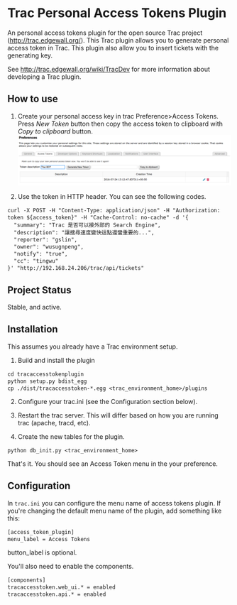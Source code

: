 Trac Personal Access Tokens Plugin
==================================

An personal access tokens plugin for the open source Trac project
(http://trac.edgewall.org/). This Trac plugin allows you to generate personal access token in Trac. 
This plugin also allow you to insert tickets with the generating key. 

See http://trac.edgewall.org/wiki/TracDev for more information about developing
a Trac plugin.


How to use
----------

1. Create your personal access key in trac Preference>Access Tokens. Press *New Token* button then copy the access token to clipboard with *Copy to clipboard* button.
![screenshot](https://raw.githubusercontent.com/wusung/TracAccessTokenPlugin/master/tracaccesstoken/htdocs/img/example.png "Screenshot")


2. Use the token in HTTP header. You can see the following codes.

```
curl -X POST -H "Content-Type: application/json" -H "Authorization: token ${access_token}" -H "Cache-Control: no-cache" -d '{
  "summary": "Trac 是否可以接外部的 Search Engine",
  "description": "讓搜尋速度變快這點還蠻重要的...",
  "reporter": "gslin",
  "owner": "wusugnpeng",
  "notify": "true",
  "cc": "tingwu"
}' "http://192.168.24.206/trac/api/tickets"

```


Project Status
--------------
Stable, and active.


Installation
------------

This assumes you already have a Trac environment setup.

1. Build and install the plugin
```
cd tracaccesstokenplugin
python setup.py bdist_egg
cp ./dist/tracaccesstoken-*.egg <trac_environment_home>/plugins
```

2. Configure your trac.ini (see the Configuration section below).

3. Restart the trac server. This will differ based on how you are running trac (apache, tracd, etc).

4. Create the new tables for the plugin.
```
python db_init.py <trac_environment_home>
```

That's it. You should see an Access Token menu in the your preference.



Configuration
-------------

In `trac.ini` you can configure the menu name of access tokens plugin. If
you're changing the default menu name of the plugin, add something like this:

```
[access_token_plugin]
menu_label = Access Tokens
```

button_label is optional.


You'll also need to enable the components.

```
[components]
tracaccesstoken.web_ui.* = enabled
tracaccesstoken.api.* = enabled
```
